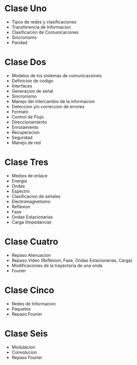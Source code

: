 # Clase Uno
* Tipos de redes y clasificaciones
* Transferencia de Informacion
* Clasificacion de Comunicaciones
* Sincronismo
* Paridad

# Clase Dos
* Modelos de los sistemas de comunicaciones
* Definicion de codigo
* Interfaces
* Generacion de señal
* Sincronismo
* Manejo del intercambio de la informacion
* Deteccion y/o correccion de errores
* Formato
* Control de Flujo
* Direccionamiento
* Enrutamiento
* Recuperacion
* Seguridad
* Manejo de red

# Clase Tres
* Medios de enlace
* Energia
* Ondas
* Espectro
* Clasificacion de señales
* Electromagnetismo
* Reflexion
* Fase
* Ondas Estacionarias
* Carga (Impedancia)

# Clase Cuatro
* Repaso Atenuacion
* Repaso Video (Reflexion, Fase, Ondas Estacionarias, Carga)
* Modificaciones de la trayectoria de una onda
* Fourier

# Clase Cinco
* Redes de Informacion
* Paquetes
* Repaso Fourier

# Clase Seis
* Modulacion
* Convolucion
* Repaso Fourier
